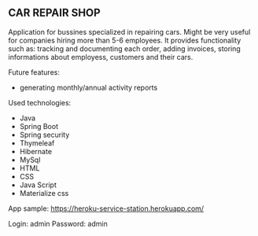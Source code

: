 ## **CAR REPAIR SHOP**

Application for bussines specialized in repairing cars. Might be very useful for companies hiring more than 5-6 employees.
It provides functionality such as: tracking and documenting each order, adding invoices, storing informations about employess, customers and their cars. 

Future features:
- generating monthly/annual activity reports

Used technologies:
- Java
- Spring Boot
- Spring security
- Thymeleaf
- Hibernate
- MySql
- HTML
- CSS
- Java Script
- Materialize css

App sample: 
https://heroku-service-station.herokuapp.com/

Login: admin
Password: admin
